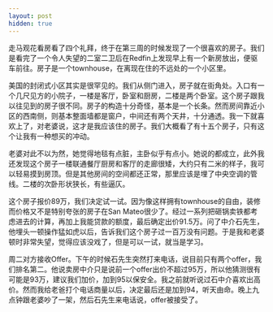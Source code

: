 ```yaml
---
layout: post
hidden: true
---
```


走马观花看房看了四个礼拜，终于在第三周的时候发现了一个很喜欢的房子。我们是看完了一个令人失望的二室二卫后在Redfin上发现早上有一个新房放出，便驱车前往。房子是一个townhouse，在离现在住的不远处的一个小区里。

美国的封闭式小区其实是很罕见的。我们从侧门进入，房子就在街角处。入口有一个几尺见方的小院子，一楼是客厅，卧室和厨房，二楼是两个卧室。这个房子跟我以往见到的房子很不同。房子的构造十分奇怪，基本是一个长条。然而房间靠近小区的西南侧，则基本整面墙都是窗户，中间还有两个天井，十分通透。我一下就喜欢上了，对老婆说，这才是我应该住的房子。我们大概看了有十五个房子，只有这个让我有一种想买的冲动。

老婆对此不以为然，她觉得地毯有点脏，主卧似乎有点小。她说的都成立，此外我还发现这个房子一楼联通餐厅厨房和客厅的走廊很矮，大约只有二米的样子，我可以轻易摸到房顶。但是其他房间的空间都还正常，那里应该是埋了中央空调的管线。二楼的次卧形状狭长，有些逼仄。

这个房子报价89万，我们决定试一试。因为像这样拥有townhouse的自由，装修而价格又不是特别夸张的房子在San Mateo很少了。经过一系列把砸锅卖铁都考虑进去的计算，再加上我能贷款的额度，最后确定出价91.5万。问了中介石先生，他埋头一顿操作猛如虎以后，告诉我们这个房子过一百万没有问题。于是我和老婆顿时非常失望，觉得应该没戏了，但是可以一试，就当是学习。

周二对方接收Offer。下午的时候石先生突然打来电话，说目前只有两个offer，我们排名第二。他说卖房中介只是说前一个offer出价不超过95万，所以他猜测很有可能是93万，建议我们加价，加到95以保安全。我之前就听说过石中介喜欢出高价。然而我给老爸打个电话商量以后，决定最后还是加到94，听天由命。晚上九点钟跟老婆吵了一架，然后石先生来电话说，offer被接受了。